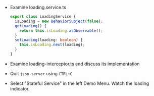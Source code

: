 - Examine loading.service.ts

  ```typescript
  export class LoadingService {
    isLoading = new BehaviorSubject(false);
    getLoading() {
      return this.isLoading.asObservable();
    }
    setLoading(loading: boolean) {
      this.isLoading.next(loading);
    }
  }
  ```
  
- Examine loading-interceptor.ts and discuss its implementation
- Quit `json-server` using `CTRL+C`
- Select "Stateful Service" in the left Demo Menu. Watch the loading indicator.
